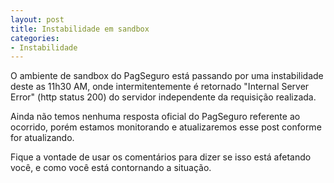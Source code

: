 ```yaml
---
layout: post
title: Instabilidade em sandbox
categories:
- Instabilidade
---
```


O ambiente de sandbox do PagSeguro está passando por uma instabilidade deste as 11h30 AM, onde intermitentemente é retornado "Internal Server Error" (http status 200) do servidor independente da requisição realizada.

Ainda não temos nenhuma resposta oficial do PagSeguro referente ao ocorrido, porém estamos monitorando e atualizaremos esse post conforme for atualizando.

Fique a vontade de usar os comentários para dizer se isso está afetando você, e como você está contornando a situação.